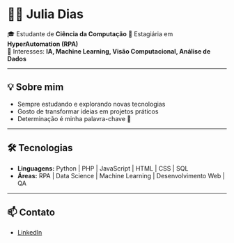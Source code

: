 # 👩‍💻 Julia Dias  

🎓 Estudante de **Ciência da Computação** 
💼 Estagiária em **HyperAutomation (RPA)**  
🔎 Interesses: **IA, Machine Learning, Visão Computacional, Análise de Dados**  

---

## 💡 Sobre mim  
- Sempre estudando e explorando novas tecnologias  
- Gosto de transformar ideias em projetos práticos  
- Determinação é minha palavra-chave 🚀  

---

## 🛠️ Tecnologias
- **Linguagens:** Python | PHP | JavaScript | HTML | CSS | SQL  
- **Áreas:** RPA | Data Science | Machine Learning | Desenvolvimento Web | QA

---

## 📫 Contato  
- [LinkedIn]([https://www.linkedin.com/in/seu-perfil](https://www.linkedin.com/in/julia-de-oliveira-dias-3ab597254/))  

